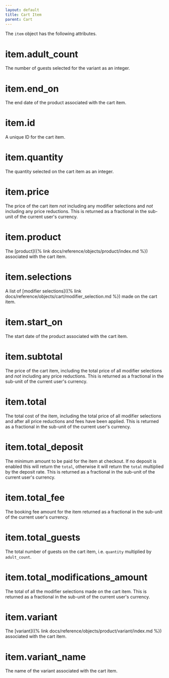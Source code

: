 ```yaml
---
layout: default
title: Cart Item
parent: Cart
---
```


The `item` object has the following attributes.

# item.adult_count

The number of guests selected for the variant as an integer.

# item.end_on

The end date of the product associated with the cart item.

# item.id

A unique ID for the cart item.

# item.quantity

The quantity selected on the cart item as an integer.

# item.price

The price of the cart item _not_ including any modifier selections and _not_ including any price reductions. This is returned as a fractional in the sub-unit of the current user's currency.

# item.product

The [product]({% link docs/reference/objects/product/index.md %}) associated with the cart item.

# item.selections

A list of [modifier selections]({% link docs/reference/objects/cart/modifier_selection.md %}) made on the cart item.

# item.start_on

The start date of the product associated with the cart item.

# item.subtotal

The price of the cart item, including the total price of all modifier selections and _not_ including any price reductions. This is returned as a fractional in the sub-unit of the current user's currency.

# item.total

The total cost of the item, including the total price of all modifier selections and after all price reductions and fees have been applied. This is returned as a fractional in the sub-unit of the current user's currency.

# item.total_deposit

The minimum amount to be paid for the item at checkout. If no deposit is enabled this will return the `total`, otherwise it will return the `total` multiplied by the deposit rate. This is returned as a fractional in the sub-unit of the current user's currency.

# item.total_fee

The booking fee amount for the item returned as a fractional in the sub-unit of the current user's currency.

# item.total_guests

The total number of guests on the cart item, i.e. `quantity` multiplied by `adult_count`.

# item.total_modifications_amount

The total of all the modifier selections made on the cart item. This is returned as a fractional in the sub-unit of the current user's currency.

# item.variant

The [variant]({% link docs/reference/objects/product/variant/index.md %}) associated with the cart item.

# item.variant_name

The name of the variant associated with the cart item.
